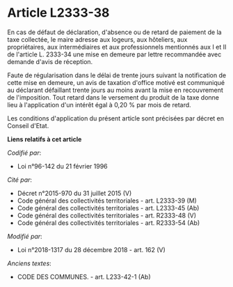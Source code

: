# Article L2333-38

En cas de défaut de déclaration, d'absence ou de retard de paiement de la taxe collectée, le maire adresse aux logeurs, aux
hôteliers, aux propriétaires, aux intermédiaires et aux professionnels mentionnés aux I et II de l'article L. 2333-34 une
mise en demeure par lettre recommandée avec demande d'avis de réception.

Faute de régularisation dans le délai de trente jours suivant la notification de cette mise en demeure, un avis de taxation
d'office motivé est communiqué au déclarant défaillant trente jours au moins avant la mise en recouvrement de l'imposition.
Tout retard dans le versement du produit de la taxe donne lieu à l'application d'un intérêt égal à 0,20 % par mois de retard.

Les conditions d'application du présent article sont précisées par décret en Conseil d'Etat.

**Liens relatifs à cet article**

_Codifié par_:

  - Loi n°96-142 du 21 février 1996

_Cité par_:

  - Décret n°2015-970 du 31 juillet 2015 (V)
  - Code général des collectivités territoriales - art. L2333-39 (M)
  - Code général des collectivités territoriales - art. L2333-45 (Ab)
  - Code général des collectivités territoriales - art. R2333-48 (V)
  - Code général des collectivités territoriales - art. R2333-54 (Ab)

_Modifié par_:

  - Loi n°2018-1317 du 28 décembre 2018 - art. 162 (V)

_Anciens textes_:

  - CODE DES COMMUNES. - art. L233-42-1 (Ab)
